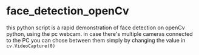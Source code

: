 # face_detection_openCv
this python script is a rapid demonstration of face detection on openCv python, using the pc webcam.
in case there's multiple cameras connected to the PC you can chose between them simply by changing the value in `cv.VideoCapture(0)`
